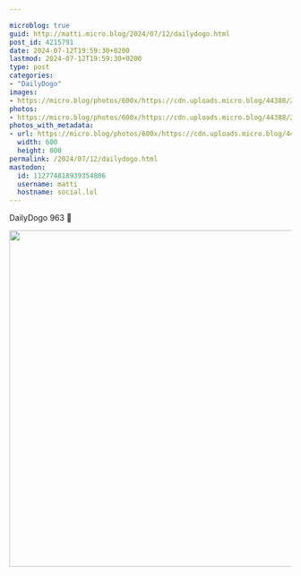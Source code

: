 ```yaml
---

microblog: true
guid: http://matti.micro.blog/2024/07/12/dailydogo.html
post_id: 4215791
date: 2024-07-12T19:59:30+0200
lastmod: 2024-07-12T19:59:30+0200
type: post
categories:
- "DailyDogo"
images:
- https://micro.blog/photos/600x/https://cdn.uploads.micro.blog/44388/2024/eadc0fd07bff4d34be6b9c134511960f.jpg
photos:
- https://micro.blog/photos/600x/https://cdn.uploads.micro.blog/44388/2024/eadc0fd07bff4d34be6b9c134511960f.jpg
photos_with_metadata:
- url: https://micro.blog/photos/600x/https://cdn.uploads.micro.blog/44388/2024/eadc0fd07bff4d34be6b9c134511960f.jpg
  width: 600
  height: 800
permalink: /2024/07/12/dailydogo.html
mastodon:
  id: 112774818939354806
  username: matti
  hostname: social.lol
---
```

DailyDogo 963 🐶

<img src="/media/uploads/2024/eadc0fd07bff4d34be6b9c134511960f.jpg" width="600" alt="" />
